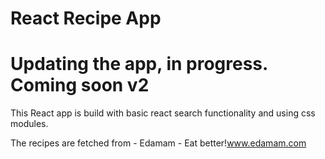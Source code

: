 # React Recipe App

# Updating the app, in progress. Coming soon v2

This React app is build with basic react search functionality and using css modules. 



The recipes are fetched from - 
Edamam - Eat better!www.edamam.com 


